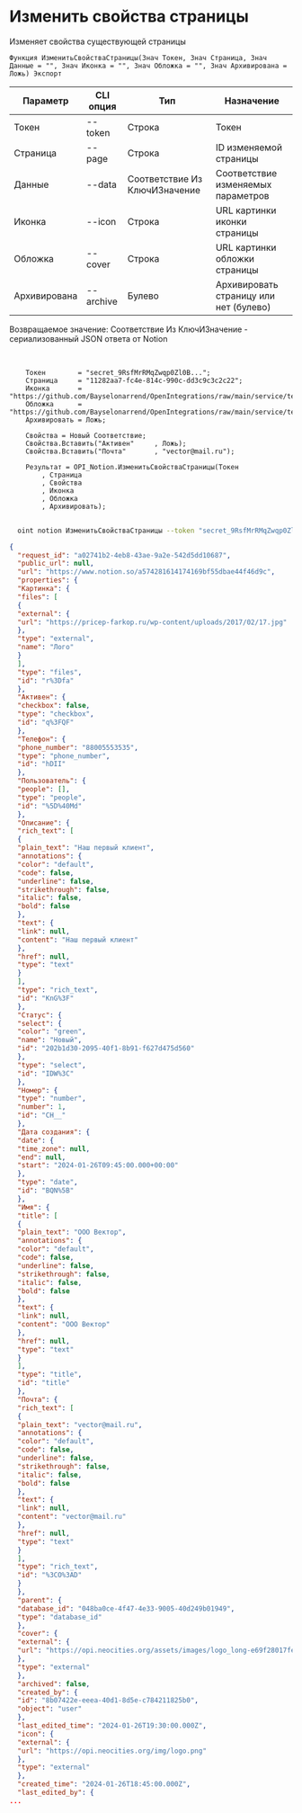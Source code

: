 ﻿---
sidebar_position: 4
---

# Изменить свойства страницы
 Изменяет свойства существующей страницы



`Функция ИзменитьСвойстваСтраницы(Знач Токен, Знач Страница, Знач Данные = "", Знач Иконка = "", Знач Обложка = "", Знач Архивирована = Ложь) Экспорт`

  | Параметр | CLI опция | Тип | Назначение |
  |-|-|-|-|
  | Токен | --token | Строка | Токен |
  | Страница | --page | Строка | ID изменяемой страницы |
  | Данные | --data | Соответствие Из КлючИЗначение | Соответствие изменяемых параметров |
  | Иконка | --icon | Строка | URL картинки иконки страницы |
  | Обложка | --cover | Строка | URL картинки обложки страницы |
  | Архивирована | --archive | Булево | Архивировать страницу или нет (булево) |

  
  Возвращаемое значение:   Соответствие Из КлючИЗначение - сериализованный JSON ответа от Notion

<br/>




```bsl title="Пример кода"
    Токен        = "secret_9RsfMrRMqZwqp0Zl0B...";
    Страница     = "11282aa7-fc4e-814c-990c-dd3c9c3c2c22";
    Иконка       = "https://github.com/Bayselonarrend/OpenIntegrations/raw/main/service/test_data/picture.jpg";
    Обложка      = "https://github.com/Bayselonarrend/OpenIntegrations/raw/main/service/test_data/picture2.jpg";
    Архивировать = Ложь;

    Свойства = Новый Соответствие;
    Свойства.Вставить("Активен"     , Ложь);
    Свойства.Вставить("Почта"       , "vector@mail.ru");

    Результат = OPI_Notion.ИзменитьСвойстваСтраницы(Токен
        , Страница
        , Свойства
        , Иконка
        , Обложка
        , Архивировать);
```



```sh title="Пример команды CLI"
    
  oint notion ИзменитьСвойстваСтраницы --token "secret_9RsfMrRMqZwqp0Zl0B..." --page "5dd94c34fab04bff9..." --data %data% --icon "https://opi.neocities.org/img/logo.png" --cover "https://opi.neocities.org/assets/images/logo_long-e69f28017feff1759ffcfe3f4e7bbf2a.png" --archive %archive%

```

```json title="Результат"
{
  "request_id": "a02741b2-4eb8-43ae-9a2e-542d5dd10687",
  "public_url": null,
  "url": "https://www.notion.so/a574281614174169bf55dbae44f46d9c",
  "properties": {
  "Картинка": {
  "files": [
  {
  "external": {
  "url": "https://pricep-farkop.ru/wp-content/uploads/2017/02/17.jpg"
  },
  "type": "external",
  "name": "Лого"
  }
  ],
  "type": "files",
  "id": "r%3Dfa"
  },
  "Активен": {
  "checkbox": false,
  "type": "checkbox",
  "id": "q%3FQF"
  },
  "Телефон": {
  "phone_number": "88005553535",
  "type": "phone_number",
  "id": "hDII"
  },
  "Пользователь": {
  "people": [],
  "type": "people",
  "id": "%5D%40Md"
  },
  "Описание": {
  "rich_text": [
  {
  "plain_text": "Наш первый клиент",
  "annotations": {
  "color": "default",
  "code": false,
  "underline": false,
  "strikethrough": false,
  "italic": false,
  "bold": false
  },
  "text": {
  "link": null,
  "content": "Наш первый клиент"
  },
  "href": null,
  "type": "text"
  }
  ],
  "type": "rich_text",
  "id": "KnG%3F"
  },
  "Статус": {
  "select": {
  "color": "green",
  "name": "Новый",
  "id": "202b1d30-2095-40f1-8b91-f627d475d560"
  },
  "type": "select",
  "id": "IDW%3C"
  },
  "Номер": {
  "type": "number",
  "number": 1,
  "id": "CH__"
  },
  "Дата создания": {
  "date": {
  "time_zone": null,
  "end": null,
  "start": "2024-01-26T09:45:00.000+00:00"
  },
  "type": "date",
  "id": "BQN%5B"
  },
  "Имя": {
  "title": [
  {
  "plain_text": "ООО Вектор",
  "annotations": {
  "color": "default",
  "code": false,
  "underline": false,
  "strikethrough": false,
  "italic": false,
  "bold": false
  },
  "text": {
  "link": null,
  "content": "ООО Вектор"
  },
  "href": null,
  "type": "text"
  }
  ],
  "type": "title",
  "id": "title"
  },
  "Почта": {
  "rich_text": [
  {
  "plain_text": "vector@mail.ru",
  "annotations": {
  "color": "default",
  "code": false,
  "underline": false,
  "strikethrough": false,
  "italic": false,
  "bold": false
  },
  "text": {
  "link": null,
  "content": "vector@mail.ru"
  },
  "href": null,
  "type": "text"
  }
  ],
  "type": "rich_text",
  "id": "%3CO%3AD"
  }
  },
  "parent": {
  "database_id": "048ba0ce-4f47-4e33-9005-40d249b01949",
  "type": "database_id"
  },
  "cover": {
  "external": {
  "url": "https://opi.neocities.org/assets/images/logo_long-e69f28017feff1759ffcfe3f4e7bbf2a.png"
  },
  "type": "external"
  },
  "archived": false,
  "created_by": {
  "id": "8b07422e-eeea-40d1-8d5e-c784211825b0",
  "object": "user"
  },
  "last_edited_time": "2024-01-26T19:30:00.000Z",
  "icon": {
  "external": {
  "url": "https://opi.neocities.org/img/logo.png"
  },
  "type": "external"
  },
  "created_time": "2024-01-26T18:45:00.000Z",
  "last_edited_by": {
...
```
